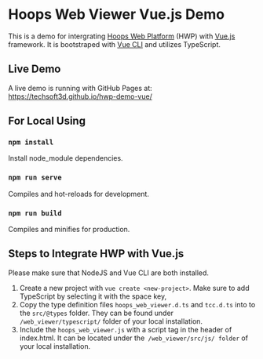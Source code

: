 # Hoops Web Viewer Vue.js Demo
This is a demo for intergrating [Hoops Web Platform](https://www.techsoft3d.com/products/hoops/communicator/) (HWP) with [Vue.js](https://v3.vuejs.org/) framework. It is bootstraped with [Vue CLI](https://cli.vuejs.org/) and utilizes TypeScript.

## Live Demo
A live demo is running with GitHub Pages at: https://techsoft3d.github.io/hwp-demo-vue/ 

## For Local Using

### `npm install`
Install node_module dependencies.

### `npm run serve`
Compiles and hot-reloads for development.

### `npm run build`
Compiles and minifies for production.

## Steps to Integrate HWP with Vue.js
Please make sure that NodeJS and Vue CLI are both installed.
1. Create a new project with `vue create <new-project>`. Make sure to add TypeScript by selecting it with the space key,
2. Copy the type definition files `hoops_web_viewer.d.ts` and `tcc.d.ts` into to the `src/@types` folder. They can be found under `/web_viewer/typescript/` folder of your local installation.
3. Include the `hoops_web_viewer.js` with a script tag in the header of index.html. It can be located under the` /web_viewer/src/js/ folder` of your local installation.
